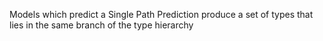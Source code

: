 Models which predict a Single Path Prediction produce a set of types that lies in the same branch of the type hierarchy